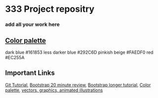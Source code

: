 # 333 Project repositry

### add all your work here 

## [Color palette](https://colorhunt.co/palette/161853292c6dfaedf0ec255a)
dark blue #161853 less darker blue #292C6D pinkish beige #FAEDF0 red #EC255A
## Important Links 
[Git Tutorial](https://youtu.be/RGOj5yH7evk), 
[Bootstrap 20 minute review](https://youtu.be/eow125xV5-c),
[Bootstrap longer tutorial](https://youtu.be/Jyvffr3aCp0),
[Color palette](https://colorhunt.co/palette/3db2ffffeddaffb830ff2442), 
[vectors, graphics, animated illustrations](https://icons8.com/illustrations)

